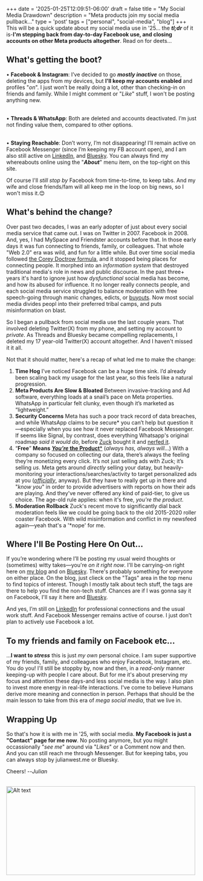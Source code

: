 +++
date = '2025-01-25T12:09:51-06:00'
draft = false
title = "My Social Media Drawdown"
description = "Meta products join my social media pullback..."
type = 'post'
tags = ["personal", "social-media", "blog"]
+++
This will be a quick update about my social media use in '25... the ***tl;dr*** of it is-**I'm stepping back from day-to-day Facebook use, and closing accounts on other Meta products altogether**.  Read on for deets...<br />

## What's getting the boot?

• **Facebook & Instagram**: I’ve decided to go ***mostly inactive*** on those, deleting the apps from my devices, but **I'll keep my accounts enabled** and profiles "*on*".  I just won’t be really doing a lot, other than checking-in on friends and family.  While I might comment or "*Like*" stuff, I won't be posting anything new. <br /> <br />

• **Threads & WhatsApp**: Both are deleted and accounts deactivated. I’m just not finding value them, compared to other options. <br /> <br />

•	**Staying Reachable**: Don’t worry, I’m not disappearing! I’ll remain active on Facebook Messenger (since I’m keeping my FB account open), and I am also still active on [LinkedIn](https://www.linkedin.com/in/julianwest/), and [Bluesky](https://bsky.app/profile/julianwest.me). You can always find my whereabouts online using the "***About***" menu item, on the top-right on this site.  <br />

Of course I'll *still stop by* Facebook from time-to-time, to keep tabs.  And my wife and close friends/fam will all keep me in the loop on big news, so I won't miss it.😊

## What's behind the change?

Over past two decades, I was an early adopter of just about every social media service that came out.  I was on Twitter in 2007. Facebook in 2008. And, yes, I had MySpace and Friendster accounts before that.  In those early days it was fun connecting to friends, family, or colleagues.  That whole "Web 2.0" era was wild, and fun for a little while. But over time social media followed [the Corey Doctrow formula](https://julianwest.me/Blog/enshittification-of-the-internet/), and it stopped being places for connecting people.  It morphed into an *information system* that destroyed traditional media's role in news and public discourse. In the past three+ years it's hard to ignore just how *dysfunctional* social media has become, and how its abused for influence.  It no longer really connects people, and each social media service struggled to balance moderation with free speech-going through manic changes, edicts, or [buyouts](https://en.wikipedia.org/wiki/Acquisition_of_Twitter_by_Elon_Musk). Now most social media divides peopl into their preferred tribal camps, and puts misinformation on blast. <br />

So I began a pullback from social media use the last couple years.  That involved deleting Twitter(X) from my phone, and setting my account to *private*. As Threads and Bluesky became compelling replacements, I deleted my 17 year-old Twitter(X) account altogether. And I haven't missed it it all.  <br />

Not that it should matter, here's a recap of what led me to make the change:

1.	**Time Hog**
I’ve noticed Facebook can be a huge time sink. I’d already been scaling back my usage for the last year, so this feels like a natural progression. <br /> 
2.	**Meta Products Are Slow & Bloated**
Between invasive-tracking and Ad software, everything loads at a snail’s pace on Meta properties. WhatsApp in particular felt clunky, even though it’s marketed as “lightweight.” <br /> 
3.	**Security Concerns**
Meta has such a poor track record of data breaches, and while WhatsApp claims to be *s*ecure* you can’t help but question it—especially when you see how it never replaced Facebook Messenger.  If seems like Signal, by contrast, does everything Whatsapp's original roadmap *said it would do*, before [Zuck](https://en.wikipedia.org/wiki/Mark_Zuckerberg) bought it and [nerfed it](https://en.wikipedia.org/wiki/Game_balance#Buffs_and_nerfs).
4.	“**Free**” **Means** [***You’re* the Product***](https://www.forbes.com/sites/marketshare/2012/03/05/if-youre-not-paying-for-it-you-become-the-product/) (*always has, always will*...)
With a company so focused on collecting our data, there’s always the feeling they’re monetizing every click. It’s not just selling ads with Zuck; it’s selling *us*.  Meta gets around *directly* selling your datay, but heavily-monitoring your interactions/searches/activity to target personalized ads at you ([*officially*](https://www.facebook.com/help/152637448140583/), anyway).  But they have to really get up in there and "*know you*" in order to provide advertisers with reports on how their ads are playing.  And they've never offered any kind of paid-tier, to give us choice.  The age-old rule applies: when it's free, *you're the product*. <br /> 
5.	**Moderation Rollback**
Zuck's recent move to significantly dial back moderation feels like we could be going back to the old 2015-2020 roller coaster Facebook.  With wild misinformation and conflict in my newsfeed again—yeah that's a '*nope' for me. <br /> 

## Where I'll Be Posting Here On Out... 

If you’re wondering where I’ll be posting my usual weird thoughts or (sometimes) witty takes—you're *on it right now*.  I'll be carrying-on right here on [my blog](https://julianwest.me/Blog/) and on [Bluesky](https://bsky.app/profile/julianwest.me). There's probably something for everyone on either place. On the blog, just clieck on the "Tags" area in the top menu to find topics of interest.  Though I mostly talk about tech stuff, the tags are there to help you find the non-tech stuff. Chances are if I was gonna say it on Facebook, I'll say it here and [Bluesky](https://bsky.app/profile/julianwest.me).

And yes, I’m still on [LinkedIn](https://www.linkedin.com/in/julianwest/) for professional connections and the usual work stuff. And Facebook Messenger remains active of course.  I just don’t plan to actively use Facebook a lot.

## To my friends and family on Facebook etc...

...**I want to *stress*** this is just *my own* personal choice. I am super supportive of my friends, family, and colleagues who enjoy Facebook, Instagram, etc. You do you! I'll still be stoppby by, now and then, in a *read-only* manner keeping-up with people I care about.   But for me it's about preserving my focus and attention these days-and less social media is the way.  I also plan to invest more energy in real-life interactions.  I've come to believe Humans derive more meaning and connection in person.  Perhaps that should be the main lesson to take from this era of *mega social media*, that we live in.

## Wrapping Up

So that's how it is with me in '25, with social media.  **My Facebook is just a "Contact" page for me now**.  No posting anymore, but you might occassionally "*see me*" around via "*Likes*" or a Comment now and then.  And you can still reach me through Messenger.  But for keeping tabs, you can always stop by julianwest.me or Bluesky. <br /> 

Cheers! --*Julian* <br /> <br />

<img src="https://julianwest.me/Blog/posts/2024/BrownJacket/jdub-jan-25.jpeg" alt="Alt text" width="500" height="235">